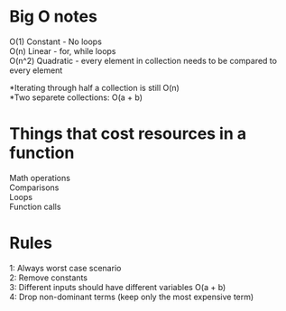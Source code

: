 # Big O notes
O(1) Constant - No loops  
O(n) Linear - for, while loops  
O(n^2) Quadratic - every element in collection needs to be compared to every element  

*Iterating through half a collection is still O(n)  
*Two separete collections: O(a + b)  

# Things that cost resources in a function
Math operations  
Comparisons  
Loops  
Function calls  

# Rules
1: Always worst case scenario  
2: Remove constants  
3: Different inputs should have different variables O(a + b)  
4: Drop non-dominant terms (keep only the most expensive term)  


